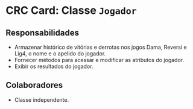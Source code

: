 # CRC Card: Classe `Jogador`

## Responsabilidades
- Armazenar histórico de vitórias e derrotas nos jogos Dama, Reversi e Lig4, o nome e o apelido do jogador.
- Fornecer métodos para acessar e modificar as atributos do jogador.
- Exibir os resultados do jogador.

## Colaboradores
- Classe independente.